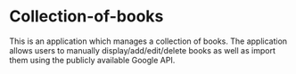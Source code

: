 # Collection-of-books
This is an application which manages a collection of books. The application allows users to manually display/add/edit/delete books as well as import them using the publicly available Google API.

